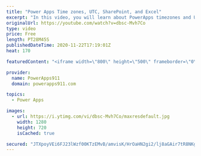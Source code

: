 ```yaml
---
title: "Power Apps Time zones, UTC, SharePoint, and Excel"
excerpt: "In this video, you will learn about PowerApps timezones and UTC and how they play out when working with data sources like SharePoint and Excel. If you ever wonder why you see the wrong time or date in your apps or datasources this is the video for you.  Power Apps Consulting and Training at https://www.PowerApps911.com"
originalUrl: https://youtube.com/watch?v=dbsc-Mvh7Co
type: video
price: Free
length: PT28M45S
publishedDateTime: 2020-11-22T17:19:01Z
heat: 170

featuredContent: "<iframe width=\"800\" height=\"500\" frameborder=\"0\" src=\"https://www.youtube.com/embed/dbsc-Mvh7Co\" allow=\"accelerometer; autoplay; encrypted-media; gyroscope; picture-in-picture\" allowfullscreen></iframe>"

provider:
  name: PowerApps911
  domain: powerapps911.com

topics:
  - Power Apps

images:
  - url: https://i.ytimg.com/vi/dbsc-Mvh7Co/maxresdefault.jpg
    width: 1280
    height: 720
    isCached: true

secured: "JTXpoyVEi6FJ23lWzf00KTzEMvB/amvisK/HrOaHN2gi2/lj8aGAir7tR8NKgWnOVx9sFtuMlBp4NaQKQMn+r3t6iA+Jpj7/sl5qarHMvMFBq/VjccEZXEvSkvWiThY0SWmOEGcVoHLTLWAvHLbLkCilasv5rLaquqD6k37LaWgyQ3ssOFklzYbWnsTR45dvVzdL/QSryGDZKtDHhOaEfnHHVngFWvwy4uxIP0opQ9DuQ46cC1WgERqrYisjZeNp7tewBlUjFZ0+x72l0H9flbTKuqYAnxBzR+7PQ/IHaQl09WJJPSd14Y2IJ0MgU1LDuppMt6LTqXjsjyRw+8oucS54C4YuqxMw60FokVdDbodmQMUMbnx7YYe0VuQnzzD/IllZJvzYzlsaztaU5NfUcQ==;M0L2h5xP6TbEeRTcxiHQBg=="
---
```


